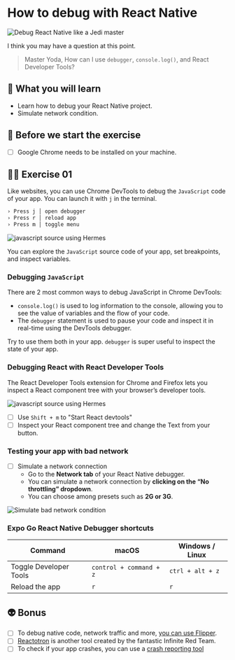 # How to debug with React Native

![Debug React Native like a Jedi master](https://media.giphy.com/media/SZugp2K9LkL6w/giphy.gif)

I think you may have a question at this point.

> Master Yoda, How can I use `debugger`, `console.log()`, and React Developer Tools?

## 📡 What you will learn

- Learn how to debug your React Native project.
- Simulate network condition.

## 👾 Before we start the exercise

- [ ] Google Chrome needs to be installed on your machine.

## 👨‍🚀 Exercise 01

Like websites, you can use Chrome DevTools to debug the `JavaScript` code of your app. You can launch it with `j` in the terminal.

```bash
› Press j │ open debugger
› Press r │ reload app
› Press m │ toggle menu
```

![javascript source using Hermes](https://raw.githubusercontent.com/flexbox/react-native-workshop/main/challenges/data/javascript-source.gif)

You can explore the `JavaScript` source code of your app, set breakpoints, and inspect variables.

### Debugging `JavaScript`

There are 2 most common ways to debug JavaScript in Chrome DevTools:

- `console.log()` is used to log information to the console, allowing you to see the value of variables and the flow of your code.
- The `debugger` statement is used to pause your code and inspect it in real-time using the DevTools debugger.

Try to use them both in your app. `debugger` is super useful to inspect the state of your app.

### Debugging React with React Developer Tools

The React Developer Tools extension for Chrome and Firefox lets you inspect a React component tree with your browser’s developer tools.

![javascript source using Hermes](https://raw.githubusercontent.com/flexbox/react-native-workshop/main/challenges/data/react-dev-tools.gif)

- [ ] Use `Shift + m` to "Start React devtools"
- [ ] Inspect your React component tree and change the Text from your button.

### Testing your app with bad network

- [ ] Simulate a network connection
  - Go to the **Network tab** of your React Native debugger.
  - You can simulate a network connection by **clicking on the “No throttling” dropdown**.
  - You can choose among presets such as **2G or 3G**.

![Simulate bad network condition](https://raw.githubusercontent.com/flexbox/react-native-workshop/main/challenges/data/react-native-debug-network.png)

### Expo Go React Native Debugger shortcuts

| Command                | macOS                   | Windows / Linux  |
| ---------------------- | ----------------------- | ---------------- |
| Toggle Developer Tools | `control + command + z` | `ctrl + alt + z` |
| Reload the app         | `r`                     | `r`              |

## 👽 Bonus

- [ ] To debug native code, network traffic and more, [you can use Flipper](https://fbflipper.com/).
- [ ] [Reactotron](https://github.com/infinitered/reactotron) is another tool created by the fantastic Infinite Red Team.
- [ ] To check if your app crashes, you can use a [crash reporting tool](https://weshipit.today/react-native-tools?type=Crash+reporting)
